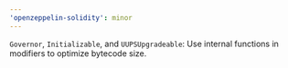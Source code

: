 ```yaml
---
'openzeppelin-solidity': minor
---
```


`Governor`, `Initializable`, and `UUPSUpgradeable`: Use internal functions in modifiers to optimize bytecode size.
